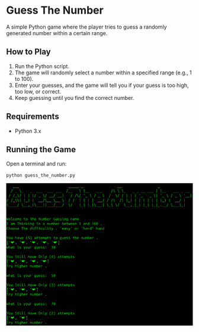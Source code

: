 # Guess The Number

A simple Python game where the player tries to guess a randomly generated number within a certain range.

## How to Play

1. Run the Python script.
2. The game will randomly select a number within a specified range (e.g., 1 to 100).
3. Enter your guesses, and the game will tell you if your guess is too high, too low, or correct.
4. Keep guessing until you find the correct number.

## Requirements

- Python 3.x

## Running the Game

Open a terminal and run:

```
python guess_the_number.py
```

<img src=assets/guess.png>